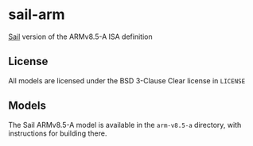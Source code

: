 # sail-arm

[Sail](https://www.cl.cam.ac.uk/~pes20/sail/) version of the ARMv8.5-A ISA definition

## License

All models are licensed under the BSD 3-Clause Clear license in `LICENSE`

## Models

The Sail ARMv8.5-A model is available in the `arm-v8.5-a` directory, with
instructions for building there.
